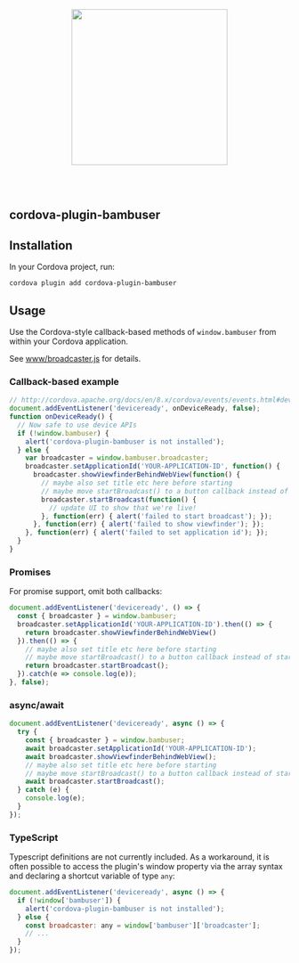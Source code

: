 <div>
  <br/><br />
  <p align="center">
    <a href="https://bambuser.com" target="_blank" align="center">
        <img src="https://bambuser.com/wp-content/themes/bambuser/assets/images/logos/bambuser-logo-horizontal-black.png" width="280">
    </a>
  </p>
  <br/><br />
</div>

cordova-plugin-bambuser
-----------------------


## Installation

In your Cordova project, run:

`cordova plugin add cordova-plugin-bambuser`


## Usage

Use the Cordova-style callback-based methods of `window.bambuser`
from within your Cordova application.

See [www/broadcaster.js](./www/broadcaster.js) for details.


### Callback-based example

```javascript
// http://cordova.apache.org/docs/en/8.x/cordova/events/events.html#deviceready
document.addEventListener('deviceready', onDeviceReady, false);
function onDeviceReady() {
  // Now safe to use device APIs
  if (!window.bambuser) {
    alert('cordova-plugin-bambuser is not installed');
  } else {
    var broadcaster = window.bambuser.broadcaster;
    broadcaster.setApplicationId('YOUR-APPLICATION-ID', function() {
      broadcaster.showViewfinderBehindWebView(function() {
        // maybe also set title etc here before starting
        // maybe move startBroadcast() to a button callback instead of starting right aways
        broadcaster.startBroadcast(function() {
          // update UI to show that we're live!
        }, function(err) { alert('failed to start broadcast'); });
      }, function(err) { alert('failed to show viewfinder'); });
    }, function(err) { alert('failed to set application id'); });
  }
}
```

### Promises
For promise support, omit both callbacks:
```javascript
document.addEventListener('deviceready', () => {
  const { broadcaster } = window.bambuser;
  broadcaster.setApplicationId('YOUR-APPLICATION-ID').then(() => {
    return broadcaster.showViewfinderBehindWebView()
  }).then(() => {
    // maybe also set title etc here before starting
    // maybe move startBroadcast() to a button callback instead of starting right aways
    return broadcaster.startBroadcast();
  }).catch(e => console.log(e));
}, false);
```

### async/await
```javascript
document.addEventListener('deviceready', async () => {
  try {
    const { broadcaster } = window.bambuser;
    await broadcaster.setApplicationId('YOUR-APPLICATION-ID');
    await broadcaster.showViewfinderBehindWebView();
    // maybe also set title etc here before starting
    // maybe move startBroadcast() to a button callback instead of starting right aways
    await broadcaster.startBroadcast();
  } catch (e) {
    console.log(e);
  }
});
```

### TypeScript
Typescript definitions are not currently included. As a workaround, it is often
possible to access the plugin's window property via the array syntax and declaring
a shortcut variable of type `any`:

```javascript
document.addEventListener('deviceready', async () => {
  if (!window['bambuser']) {
    alert('cordova-plugin-bambuser is not installed');
  } else {
    const broadcaster: any = window['bambuser']['broadcaster'];
    // ...
  }
});
```

